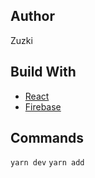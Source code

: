## Author

Zuzki

## Build With

- [React](https://reactjs.org/)
- [Firebase](https://firebase.google.com/?hl=es)

## Commands

`yarn dev`
`yarn add`
